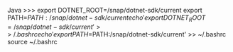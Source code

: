 Java >>>
export DOTNET_ROOT=/snap/dotnet-sdk/current
export PATH=$PATH:/snap/dotnet-sdk/current
echo 'export DOTNET_ROOT=/snap/dotnet-sdk/current' >> ~/.bashrc
echo 'export PATH=$PATH:/snap/dotnet-sdk/current' >> ~/.bashrc
source ~/.bashrc
